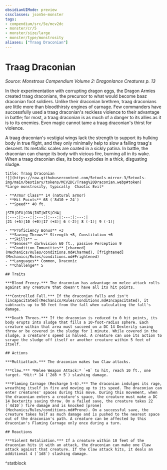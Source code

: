 ```yaml
---
obsidianUIMode: preview
cssclasses: json5e-monster
tags:
- compendium/src/5e/mcv2dc
- monster/cr/5
- monster/size/large
- monster/type/monstrosity
aliases: ["Traag Draconian"]
---
```

# Traag Draconian
*Source: Monstrous Compendium Volume 2: Dragonlance Creatures p. 13*  

In their experimentation with corrupting dragon eggs, the Dragon Armies created traag draconians, the precursor to what would become baaz draconian foot soldiers. Unlike their draconian brethren, traag draconians are little more than bloodthirsty engines of carnage. Few commanders have successfully used a traag draconian's reckless violence to their advantage in battle; for most, a traag draconian is as much of a danger to its allies as it is to its enemies. Even magic cannot tame a traag draconian's thirst for violence.

A traag draconian's vestigial wings lack the strength to support its hulking body in true flight, and they only minimally help to slow a falling traag's descent. Its metallic scales are coated in a sickly patina. In battle, the draconian can charge its body with vicious fire, burning all in its wake. When a traag draconian dies, its body explodes in a thick, disgusting sludge.

```ad-statblock
title: Traag Draconian
![](https://raw.githubusercontent.com/5etools-mirror-3/5etools-img/main/bestiary/tokens/MCV2DC/Traag%20Draconian.webp#token)
*Large monstrosity, typically  Chaotic Evil*

- **Armor Class** 14 (natural armor)
- **Hit Points** 68 (`8d10 + 24`)
- **Speed** 40 ft.

|STR|DEX|CON|INT|WIS|CHA|
|:---:|:---:|:---:|:---:|:---:|:---:|
|21 (+5)|10 (+0)|17 (+3)| 6 (-2)| 8 (-1)| 9 (-1)|

- **Proficiency Bonus** +3
- **Saving Throws** Strength +8, Constitution +6
- **Skills** ⏤
- **Senses** darkvision 60 ft., passive Perception 9
- **Condition Immunities** [charmed](Mechanics/Rules/conditions.md#Charmed), [frightened](Mechanics/Rules/conditions.md#Frightened)
- **Languages** Common, Draconic
- **Challenge** 5

## Traits

***Blood Frenzy.*** The draconian has advantage on melee attack rolls against any creature that doesn't have all its hit points.

***Controlled Fall.*** If the draconian falls and isn't [incapacitated](Mechanics/Rules/conditions.md#Incapacitated), it subtracts up to 50 feet from the fall when calculating the fall's damage.

***Death Throes.*** If the draconian is reduced to 0 hit points, its body erupts into sludge that fills a 10-foot-radius sphere. Each creature within that area must succeed on a DC 14 Dexterity saving throw or be covered in the sludge for 1 minute. While covered in the sludge, a creature's speed is halved. A creature can use its action to scrape the sludge off itself or another creature within 5 feet of itself.

## Actions

***Multiattack.*** The draconian makes two Claw attacks.

***Claw.*** *Melee Weapon Attack:* `+8` to hit, reach 10 ft., one target. *Hit:* 14 (`2d8 + 5`) slashing damage.

***Flaming Carnage (Recharge 5-6).*** The draconian indulges its rage, wreathing itself in fire and moving up to its speed. The draconian can enter creatures' spaces during this move. During this movement, when the draconian enters a creature's space, the creature must make a DC 14 Dexterity saving throw. On a failed save, the creature takes 22 (`4d10`) fire damage and is knocked [prone](Mechanics/Rules/conditions.md#Prone). On a successful save, the creature takes half as much damage and is pushed to the nearest space out of the draconian's path. A creature can be affected by this draconian's Flaming Carnage only once during a turn.

## Reactions

***Violent Retaliation.*** If a creature within 10 feet of the draconian hits it with an attack, the draconian can make one Claw attack against that creature. If the Claw attack hits, it deals an additional 4 (`1d8`) slashing damage.
```
^statblock